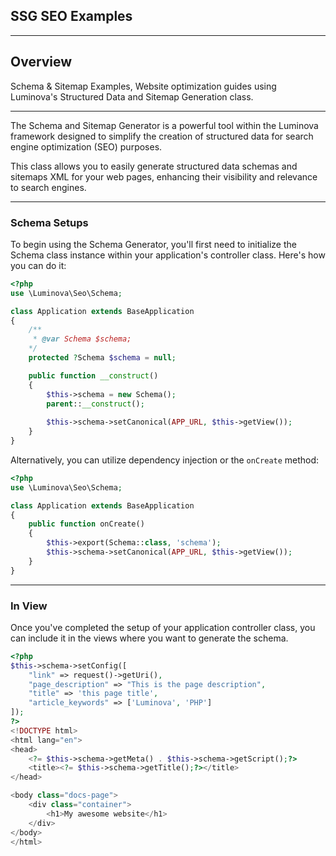 ## SSG SEO Examples

***

## Overview

Schema &amp; Sitemap Examples, Website optimization guides using  Luminova&#039;s Structured Data and Sitemap Generation class.


***

The Schema and Sitemap Generator is a powerful tool within the Luminova framework designed to simplify the creation of structured data for search engine optimization (SEO) purposes. 

This class allows you to easily generate structured data schemas and sitemaps XML for your web pages, enhancing their visibility and relevance to search engines.

***

### Schema Setups

To begin using the Schema Generator, you'll first need to initialize the Schema class instance within your application's controller class. 
Here's how you can do it:

```php 
<?php 
use \Luminova\Seo\Schema;

class Application extends BaseApplication 
{
    /**
     * @var Schema $schema;
    */
    protected ?Schema $schema = null;

    public function __construct()
    {
        $this->schema = new Schema();
        parent::__construct();
                
        $this->schema->setCanonical(APP_URL, $this->getView());
    }
}
```

Alternatively, you can utilize dependency injection or the `onCreate` method:

```php 
<?php 
use \Luminova\Seo\Schema;

class Application extends BaseApplication 
{
    public function onCreate()
    {
        $this->export(Schema::class, 'schema'); 
        $this->schema->setCanonical(APP_URL, $this->getView());
	}
}
```

***

### In View

Once you've completed the setup of your application controller class, you can include it in the views where you want to generate the schema.

```php
<?php 
$this->schema->setConfig([
    "link" => request()->getUri(),
    "page_description" => "This is the page description",
    "title" => 'this page title',
    "article_keywords" => ['Luminova', 'PHP']
]);
?>
<!DOCTYPE html>
<html lang="en"> 
<head>
    <?= $this->schema->getMeta() . $this->schema->getScript();?> 
    <title><?= $this->schema->getTitle();?></title>
</head> 

<body class="docs-page">    
    <div class="container">
        <h1>My awesome website</h1>
    </div>
</body>
</html> 
```